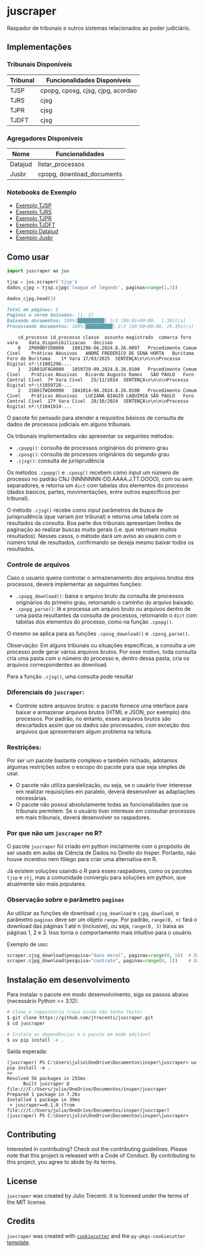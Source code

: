 # juscraper

Raspador de tribunais e outros sistemas relacionados ao poder judiciário.

## Implementações

### Tribunais Disponíveis

| Tribunal | Funcionalidades Disponíveis       |
|----------|-----------------------------------|
| TJSP     | cpopg, cposg, cjsg, cjpg, acordao |
| TJRS     | cjsg                              |
| TJPR     | cjsg                              |
| TJDFT    | cjsg                              |

### Agregadores Disponíveis

| Nome      | Funcionalidades                   |
|-----------|-----------------------------------|
| Datajud   | listar_processos                  |
| Jusbr     | cpopg, download_documents         |

### Notebooks de Exemplo

- [Exemplo TJSP](notebooks/tjsp.ipynb)
- [Exemplo TJRS](notebooks/tjrs.ipynb)
- [Exemplo TJPR](notebooks/tjpr.ipynb)
- [Exemplo TJDFT](notebooks/tjdft.ipynb)
- [Exemplo Datajud](notebooks/datajud.ipynb)
- [Exemplo Jusbr](notebooks/jusbr.ipynb)

## Como usar

```python
import juscraper as jus

tjsp = jus.scraper('tjsp')
dados_cjpg = tjsp.cjpg('league of legends', paginas=range(1,3))

dados_cjpg.head(3)
```

```md
Total de páginas: 6
Paginas a serem baixadas: [1, 2]
Baixando documentos: 100%|██████████| 2/2 [00:01<00:00,  1.38it/s]
Processando documentos: 100%|██████████| 2/2 [00:00<00:00, 29.39it/s]
```

        cd_processo	id_processo	classe	assunto	magistrado	comarca	foro	vara	data_disponibilizacao	decisao
        0	2P000BYIO0000	1001296-06.2024.8.26.0097	Procedimento Comum Cível	Práticas Abusivas	ANDRÉ FREDERICO DE SENA HORTA	Buritama	Foro de Buritama	1ª Vara	17/03/2025	SENTENÇA\n\n\n\nProcesso Digital nº:\t1001296-...
        1	2S001UFAG0000	1059728-09.2024.8.26.0100	Procedimento Comum Cível	Práticas Abusivas	Ricardo Augusto Ramos	SÃO PAULO	Foro Central Cível	7ª Vara Cível	25/11/2024	SENTENÇA\n\n\n\nProcesso Digital nº:\t1059728-...
        2	2S001TWI60000	1041014-98.2024.8.26.0100	Procedimento Comum Cível	Práticas Abusivas	LUCIANA BIAGIO LAQUIMIA	SÃO PAULO	Foro Central Cível	17ª Vara Cível	28/10/2024	SENTENÇA\n\n\n\nProcesso Digital nº:\t1041014-...

O pacote foi pensado para atender a requisitos básicos de consulta de dados de processos judiciais em alguns tribunais.

Os tribunais implementados vão apresentar os seguintes métodos:

- `.cpopg()`: consulta de processos originários do primeiro grau
- `.cposg()`: consulta de processos originários do segundo grau
- `.cjsg()`: consulta de jurisprudência

Os métodos `.cpopg()` e `.cposg()` recebem como *input* um número de processo no padrão CNJ (NNNNNNN-DD.AAAA.J.TT.OOOO), com ou sem separadores, e retorna um `dict` com tabelas dos elementos do processo (dados básicos, partes, movimentações, entre outros específicos por tribunal).

O método `.cjsg()` recebe como *input* parâmetros de busca de jurisprudência (que variam por tribunal) e retorna uma tabela com os resultados da consulta. Boa parte dos tribunais apresentam limites de paginação ao realizar buscas muito gerais (i.e. que retornam muitos resultados). Nesses casos, o método dará um aviso ao usuário com o número total de resultados, confirmando se deseja mesmo baixar todos os resultados.

### Controle de arquivos

Caso o usuário queira controlar o armazenamento dos arquivos brutos dos processos, deverá implementar as seguintes funções:

- `.cpopg_download()`: baixa o arquivo bruto da consulta de processos originários do primeiro grau, retornando o caminho do arquivo baixado.
- `.cpopg_parse()`: lê e processa um arquivo bruto ou arquivos dentro de uma pasta resultantes da consulta de processos, retornando o `dict` com tabelas dos elementos do processo, como na função `.cpopg()`.

O mesmo se aplica para as funções `.cposg_download()` e `.cposg_parse()`.

Observação: Em alguns tribunais ou situações específicas, a consulta a um processo pode gerar vários arquivos brutos. Por esse motivo, toda consulta cria uma pasta com o número do processo e, dentro dessa pasta, cria os arquivos correspondentes ao download.

Para a função `.cjsg()`, uma consulta pode resultar

### Diferenciais do `juscraper`:

- Controle sobre arquivos brutos: o pacote fornece uma interface para baixar e armazenar arquivos brutos (HTML e JSON, por exemplo) dos processos. Por padrão, no entanto, esses arquivos brutos são descartados assim que os dados são processados, com exceção dos arquivos que apresentaram algum problema na leitura.

### Restrições:

Por ser um pacote bastante complexo e também nichado, adotamos algumas restrições sobre o escopo do pacote para que seja simples de usar.

- O pacote não utiliza paralelização, ou seja, se o usuário tiver interesse em realizar requisições em paralelo, deverá desenvolver as adaptações necessárias.
- O pacote não possui absolutamente todas as funcionalidades que os tribunais permitem. Se o usuário tiver interesse em consultar processos em mais tribunais, deverá desenvolver os raspadores.

### Por que não um `juscraper` no R?

O pacote `juscraper` foi criado em python inicialmente com o propósito de ser usado em aulas de Ciência de Dados no Direito do Insper. Portanto, não houve incentivo nem fôlego para criar uma alternativa em R.

Já existem soluções usando o R para esses raspadores, como os pacotes `tjsp` e `stj`, mas a comunidade convergiu para soluções em python, que atualmente são mais populares.

### Observação sobre o parâmetro `paginas`

Ao utilizar as funções de download `cjsg_download` e `cjpg_download`, o parâmetro `paginas` deve ser um objeto `range`. Por padrão, `range(0, n)` fará o download das páginas 1 até n (inclusive), ou seja, `range(0, 3)` baixa as páginas 1, 2 e 3. Isso torna o comportamento mais intuitivo para o usuário.

Exemplo de uso:

```python
scraper.cjsg_download(pesquisa="dano moral", paginas=range(0, 5))  # Baixa as páginas 1 a 5
scraper.cjpg_download(pesquisa="contrato", paginas=range(0, 2))    # Baixa as páginas 1 e 2
```

## Instalação em desenvolvimento

Para instalar o pacote em modo desenvolvimento, siga os passos abaixo (necessário Python >= 3.12):

```bash
# Clone o repositório (caso ainda não tenha feito)
$ git clone https://github.com/jtrecenti/juscraper.git
$ cd juscraper

# Instale as dependências e o pacote em modo editável
$ uv pip install -e .
```

Saída esperada:

```
(juscraper) PS C:\Users\julio\OneDrive\Documentos\insper\juscraper> uv pip install -e .
>>
Resolved 56 packages in 255ms
      Built juscraper @ file:///C:/Users/julio/OneDrive/Documentos/insper/juscraper
Prepared 1 package in 7.26s
Installed 1 package in 39ms
 + juscraper==0.1.0 (from file:///C:/Users/julio/OneDrive/Documentos/insper/juscraper)
(juscraper) PS C:\Users\julio\OneDrive\Documentos\insper\juscraper>
```

## Contributing

Interested in contributing? Check out the contributing guidelines. Please note that this project is released with a Code of Conduct. By contributing to this project, you agree to abide by its terms.

## License

`juscraper` was created by Julio Trecenti. It is licensed under the terms of the MIT license.

## Credits

`juscraper` was created with [`cookiecutter`](https://cookiecutter.readthedocs.io/en/latest/) and the `py-pkgs-cookiecutter` [template](https://github.com/py-pkgs/py-pkgs-cookiecutter).
